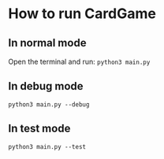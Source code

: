 # How to run CardGame

## In normal mode
Open the terminal and run:
`python3 main.py`

## In debug mode
`python3 main.py --debug`

## In test mode
`python3 main.py --test`
